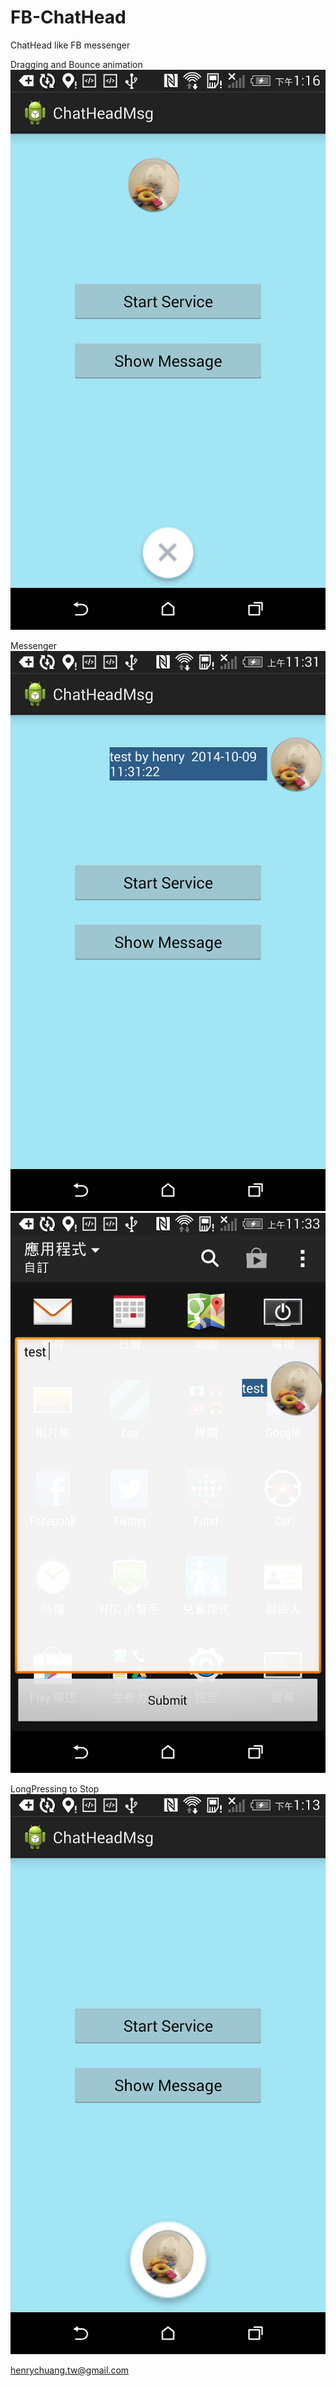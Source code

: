FB-ChatHead
===========

ChatHead like FB messenger


Dragging and Bounce animation
![](assets/drag.png)

Messenger<br/>
![](assets/messenger1.png)
![](assets/messenger2.png)

LongPressing to Stop
![](assets/pic_delete.png)


henrychuang.tw@gmail.com
